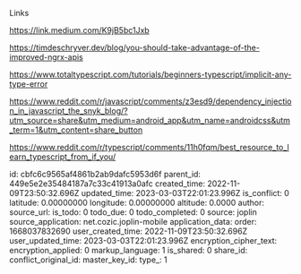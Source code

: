 Links

https://link.medium.com/K9jB5bc1Jxb

https://timdeschryver.dev/blog/you-should-take-advantage-of-the-improved-ngrx-apis

https://www.totaltypescript.com/tutorials/beginners-typescript/implicit-any-type-error

https://www.reddit.com/r/javascript/comments/z3esd9/dependency_injection_in_javascript_the_snyk_blog/?utm_source=share&utm_medium=android_app&utm_name=androidcss&utm_term=1&utm_content=share_button

https://www.reddit.com/r/typescript/comments/11h0fqm/best_resource_to_learn_typescript_from_if_you/

id: cbfc6c9565af4861b2ab9dafc5953d6f
parent_id: 449e5e2e35484187a7c33c41913a0afc
created_time: 2022-11-09T23:50:32.696Z
updated_time: 2023-03-03T22:01:23.996Z
is_conflict: 0
latitude: 0.00000000
longitude: 0.00000000
altitude: 0.0000
author: 
source_url: 
is_todo: 0
todo_due: 0
todo_completed: 0
source: joplin
source_application: net.cozic.joplin-mobile
application_data: 
order: 1668037832690
user_created_time: 2022-11-09T23:50:32.696Z
user_updated_time: 2023-03-03T22:01:23.996Z
encryption_cipher_text: 
encryption_applied: 0
markup_language: 1
is_shared: 0
share_id: 
conflict_original_id: 
master_key_id: 
type_: 1